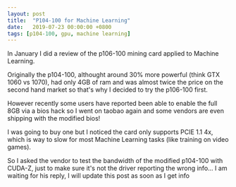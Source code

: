 ```yaml
---
layout: post
title:  "P104-100 for Machine Learning"
date:   2019-07-23 00:00:00 +0800
tags: [p104-100, gpu, machine learning]
---
```


In January I did a review of the p106-100 mining card applied to Machine Learning.

Originally the p104-100, althought around 30% more powerful (think GTX 1060 vs 1070), had only 4GB of ram and was almost twice the price on the second hand market so that's why I decided to try the p106-100 first.

However recently some users have reported been able to enable the full 8GB via a bios hack so I went on taobao again and some vendors are even shipping with the modified bios!

I was going to buy one but I noticed the card only supports PCIE 1.1 4x, which is way to slow for most Machine Learning tasks (like training on video games).

So I asked the vendor to test the bandwidth of the modified p104-100 with CUDA-Z, just to make sure it's not the driver reporting the wrong info... I am waiting for his reply, I will update this post as soon as I get info



